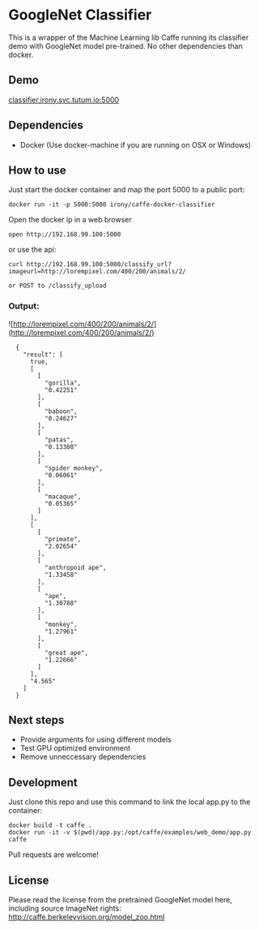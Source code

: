 GoogleNet Classifier
=======================

This is a wrapper of the Machine Learning lib Caffe running its classifier demo with GoogleNet model pre-trained. No other dependencies than docker.

## Demo

[classifier.irony.svc.tutum.io:5000](classifier.irony.svc.tutum.io)


## Dependencies

 - Docker (Use docker-machine if you are running on OSX or Windows)

## How to use

Just start the docker container and map the port 5000 to a public port:

    docker run -it -p 5000:5000 irony/caffe-docker-classifier

Open the docker ip in a web browser

    open http://192.168.99.100:5000

or use the api:

    curl http://192.168.99.100:5000/classify_url?imageurl=http://lorempixel.com/400/200/animals/2/

    or POST to /classify_upload

### Output:

  ![http://lorempixel.com/400/200/animals/2/](http://lorempixel.com/400/200/animals/2/)


      {
        "result": [
          true,
          [
            [
              "gorilla",
              "0.42251"
            ],
            [
              "baboon",
              "0.24627"
            ],
            [
              "patas",
              "0.13308"
            ],
            [
              "spider monkey",
              "0.06061"
            ],
            [
              "macaque",
              "0.05365"
            ]
          ],
          [
            [
              "primate",
              "2.02654"
            ],
            [
              "anthropoid ape",
              "1.33458"
            ],
            [
              "ape",
              "1.30788"
            ],
            [
              "monkey",
              "1.27961"
            ],
            [
              "great ape",
              "1.22666"
            ]
          ],
          "4.565"
        ]
      }


## Next steps

- Provide arguments for using different models
- Test GPU optimized environment
- Remove unneccessary dependencies

## Development

Just clone this repo and use this command to link the local app.py to the container:

    docker build -t caffe .
    docker run -it -v $(pwd)/app.py:/opt/caffe/examples/web_demo/app.py caffe

Pull requests are welcome!

## License

Please read the license from the pretrained GoogleNet model here, including source ImageNet rights:
http://caffe.berkeleyvision.org/model_zoo.html

